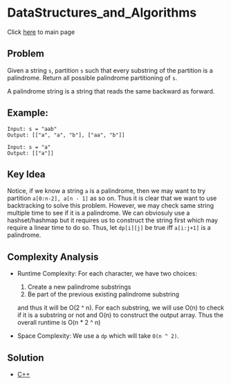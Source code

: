 # DataStructures_and_Algorithms
Click [here](../../README.md) to main page

## Problem
Given a string `s`, partition `s` such that every substring of the partition is a palindrome. Return all possible palindrome partitioning of `s`.

A palindrome string is a string that reads the same backward as forward.

## Example:
```
Input: s = "aab"
Output: [["a", "a", "b"], ["aa", "b"]]

Input: s = "a"
Output: [["a"]]
```

## Key Idea
Notice, if we know a string `a` is a palindrome, then we may want to try partition `a[0:n-2], a[n - 1]` as so on. Thus it is clear that we want to use backtracking to solve this problem. However, we may check same string multiple time to see if it is a palindrome. We can obviosuly use a hashset/hashmap but it requires us to construct the string first which may require a linear time to do so. Thus, let `dp[i][j]` be true iff `a[i:j+1]` is a palindrome.

## Complexity Analysis
- Runtime Complexity: For each character, we have two choices:
  1. Create a new palindrome substrings
  2. Be part of the previous existing palindrome substring

  and thus it will be O(2 ^ n). For each substring, we will use O(n) to check if it is a substring or not and O(n) to construct the output array. Thus the overall runtime is O(n * 2 ^ n)
- Space Complexity: We use a `dp` which will take `O(n ^ 2)`.

## Solution
- [C++](solution.cpp)